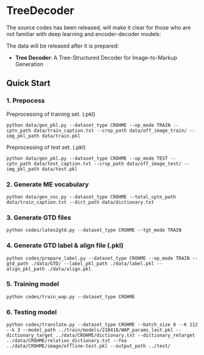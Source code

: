 # TreeDecoder

The source codes has been released, will make it clear for those who are not familiar with deep learning and encoder-decoder models:<br>

The data will be released after it is prepared:<br>

* **Tree Decoder**: A Tree-Structured Decoder for Image-to-Markup Generation<br>


## Quick Start
### 1. Prepocess

Preprocessing of training set. (.pkl)

```shell
python data/gen_pkl.py --dataset_type CROHME --op_mode TRAIN --cptn_path data/train_caption.txt --crop_path data/off_image_train/ --img_pkl_path data/train.pkl
```

Preprocessing of test set. (.pkl)

```shell
python data/gen_pkl.py --dataset_type CROHME --op_mode TEST --cptn_path data/test_caption.txt --crop_path data/off_image_test/ --img_pkl_path data/test.pkl
```

### 2. Generate ME vocabulary
```shell
python data/gen_voc.py --dataset_type CROHME --total_cptn_path data/train_caption.txt --dict_path data/dictionary.txt
```

### 3. Generate GTD files

```shell
python codes/latex2gtd.py --dataset_type CROHME --tgt_mode TRAIN
```

### 4. Generate GTD label & align file (.pkl)

```shell
python codes/prepare_label.py --dataset_type CROHME --op_mode TRAIN --gtd_path ./data/GTD/ --label_pkl_path ./data/label.pkl --align_pkl_path ./data/align.pkl
```

### 5. Training model
`python codes/train_wap.py --dataset_type CROHME`

### 6. Testing model
`python codes/translate.py --dataset_type CROHME --batch_size 8 --K 112 --k 3 --model_path ../train/models/210418/WAP_params_last.pkl --dictionary_target ../data/CROHME/dictionary.txt --dictionary_retarget ../data/CROHME/relation_dictionary.txt --fea ../data/CROHME/image/offline-test.pkl --output_path ../test/`
